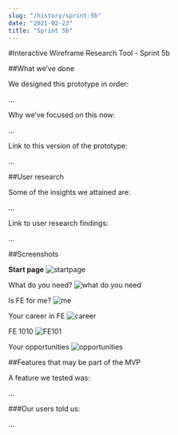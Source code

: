 ```yaml
---
slug: "/history/sprint-5b"
date: "2021-02-23"
title: "Sprint 5b"
---
```


#Interactive Wireframe Research Tool - Sprint 5b

##What we’ve done

We designed this prototype in order:

...

Why we’ve focused on this now:

...

Link to this version of the prototype: 

...

##User research

Some of the insights we attained are:

...

Link to user research findings:

...


##Screenshots 

**Start page**
![startpage](/images/sprint-5b/...)

What do you need?
![what do you need](/images/sprint-5b/...)

Is FE for me?
![me](/images/sprint-5b/...)

Your career in FE
![career](/images/sprint-5b/...)

FE 1010
![FE101](/images/sprint-5b/...)

Your opportunities
![opportunities](/images/sprint-5b/...)

##Features that may be part of the MVP

A feature we tested was:

...

###Our users told us:

...
